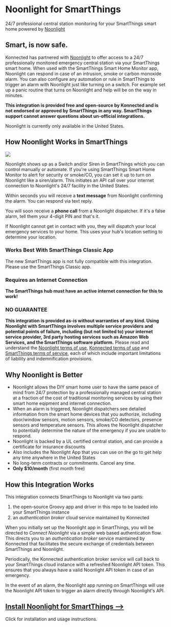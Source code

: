 # Noonlight for SmartThings
24/7 professional central station monitoring for your SmartThings smart home powered by [Noonlight](https://noonlight.com/)

## Smart, is now safe.
Konnected has partnered with [Noonlight](https://noonlight.com/) to offer access to a 24/7 professionally monitored emergency central station via your SmartThings smart home. When used with the SmartThings Smart Home Monitor app, Noonlight can respond in case of an intrusion, smoke or carbon monoxide alarm. You can also configure any automation or rule in SmartThings to trigger an alarm with Noonlight just like turning on a switch. For example set up a panic routine that turns on Noonlight and help will be on the way in minutes.

**This integration is provided free and open-source by Konnected and is not endorsed or approved by SmartThings in any way. SmartThings support cannot answer questions about un-official integrations.**

Noonlight is currently only available in the United States.

## How Noonlight Works in SmartThings

![](https://s3.amazonaws.com/cdn.freshdesk.com/data/helpdesk/attachments/production/32004244709/original/VLJAFAMdPZkN_Uo2NZUeqOiQ5JsE2rlSiA.png?1548185227)

Noonlight shows up as a Switch and/or Siren in SmartThings which you can control manually or automate. If you're using SmartThings Smart Home Monitor to alert for security or smoke/CO, you can set it up to turn on Noonlight like a siren/alarm. This initiates an API call over your internet connection to Noonlight's 24/7 facility in the United States.

Within seconds you will receive a **text message** from Noonlight confirming the alarm. You can respond via text reply.

You will soon receive a **phone call** from a Noonlight dispatcher. If it's a false alarm, tell them your 4-digit PIN and that's it.

If Noonlight cannot get in contact with you, they will dispatch your local emergency services to your home. This uses your hub's location setting to determine your location.

### Works Best With SmartThings Classic App
The new SmartThings app is not fully compatible with this integration. Please use the SmartThings Classic app.

### Requires an Internet Connection
**The SmartThings hub must have an active internet connection for this to work!**

### NO GUARANTEE
**This integration is provided as-is without warranties of any kind. Using Noonlight with SmartThings involves multiple service providers and potential points of failure, including (but not limited to) your internet service provider, 3rd party hosting services such as Amazon Web Services, and the SmartThings software platform.** Please read and understand the [Noonlight terms of use](https://noonlight.com/terms), [Konnected terms of use](https://konnected.io/terms) and [SmartThings terms of service](https://www.smartthings.com/terms), each of which include important limitations of liability and indemnification provisions.

## Why Noonlight is Better
* Noonlight allows the DIY smart home user to have the same peace of mind from 24/7 protection by a professionally managed central station at a fraction of the cost of traditional monitoring services by using their smart home eqipment and internet connection.
* When an alarm is triggered, Noonlight dispatchers see detailed information from the smart home devices that you authorize, including door/window sensors, motion sensors, smoke/CO detectors, presence sensors and temperature sensors. This allows the Noonlight dispatcher to potentially determine the nature of the emergency if you are unable to respond.
* Noonlight is backed by a UL certified central station, and can provide a certificate for insurance discounts
* Also includes the Noonlight App that you can use on the go to get help any time anywhere in the United States
* No long-term contracts or commitments. Cancel any time.
* **Only $10/month** (first month free)

## How this Integration Works
This integration connects SmartThings to Noonlight via two parts:
1. the open-source Groovy app and driver in this repo to be loaded into your SmartThings instance
1. an _authentication broker_ cloud service maintained by Konnected

When you initially set up the Noonlight app in SmartThings, you will be directed to _Connect Noonlight_ via a simple web based authentication flow. This directs you to an _authentication broker_ service maintained by Konnected that facilitates the secure exchange of credentials between SmartThings and Noonlight.

Periodically, the Konnected authentication broker service will call back to your SmartThings cloud instance with a refreshed Noonlight API token. This ensures that you always have a valid Noonlight API token in case of an emergency.

In the event of an alarm, the Noonlight app running on SmartThings will use the Noonlight API token to trigger an alarm directly through Noonlight's API.

## [Install Noonlight for SmartThings -->](https://help.konnected.io/support/solutions/articles/32000025600-noonlight-for-smartthings)
Click for installation and usage instructions.
